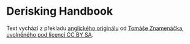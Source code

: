 # Derisking Handbook

Text vychází z překladu [anglického originálu](https://github.com/18F/technology-budgeting/blob/master/handbook.md) od [Tomáše Znamenáčka](mailto:tomas.znamenacek@gmail.com), [uvolněného pod licencí CC BY SA](https://github.com/cesko-digital/derisking-handbook).
